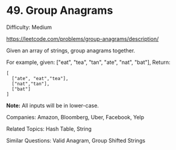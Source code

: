 # 49. Group Anagrams

Difficulty: Medium

https://leetcode.com/problems/group-anagrams/description/

Given an array of strings, group anagrams together.

For example, given: ["eat", "tea", "tan", "ate", "nat", "bat"], 
Return:
```
[
  ["ate", "eat","tea"],
  ["nat","tan"],
  ["bat"]
]
```
**Note:** All inputs will be in lower-case.

Companies: Amazon, Bloomberg, Uber, Facebook, Yelp

Related Topics: Hash Table, String

Similar Questions: Valid Anagram, Group Shifted Strings
